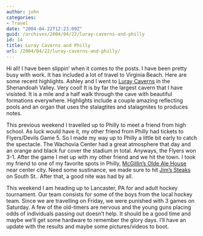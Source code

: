 ```yaml
---
author: john
categories:
- Travel
date: "2004-04-22T12:23:09Z"
guid: /archives/2004/04/22/luray-caverns-and-philly
id: 14
title: Luray Caverns and Philly
url: /2004/04/22/luray-caverns-and-philly/
---
```


Hi all! I have been slippin&#8217; when it comes to the posts. I have been pretty busy with work. It has included a lot of travel to Virginia Beach. Here are some recent highlights. Ashley and I went to [Luray Caverns](http://www.luraycaverns.com) in the Shenandoah Valley. Very cool! It is by far the largest cavern that I have visisted. It is a mile and a half walk through the cave with beautiful formations everywhere. Highlights include a couple amazing reflecting pools and an organ that uses the stalagtites and stalagmites to produces notes.

This previous weekend I travelled up to Philly to meet a friend from high school. As luck would have it, my other friend from Philly had tickets to Flyers/Devils Game 5. So I made my way up to Philly a little bit early to catch the spectacle. The Wachovia Center had a great atmosphere that day and an orange and black fur cover the stadium in total. Anyways, the Flyers won 3-1. After the game I met up with my other friend and we hit the town. I took my friend to one of my favorite spots in Philly, [McGillin&#8217;s Olde Ale House](http://www.mcgillins.com/) near center city. Need some sustinance, we made sure to hit [Jim&#8217;s Steaks](http://jimssteaks.com/) on South St.. After that, a good nite was had by all.

This weekend I am heading up to Lancaster, PA for and adult hockey tournament. Our team consists for some of the boys from the local hockey team. Since we are travelling on Friday, we were punished with 3 games on Saturday. A few of the old-timers are nervous and the young guns placing odds of individuals passing out doesn&#8217;t help. It should be a good time and maybe we&#8217;ll get some hardware to remember the glory days. I&#8217;ll have an update with the results and maybe some pictures/videos to boot.